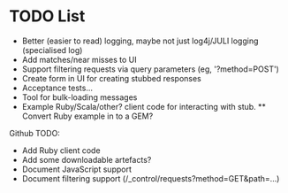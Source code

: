 # TODO List

 * Better (easier to read) logging, maybe not just log4j/JULI logging (specialised log)
 * Add matches/near misses to UI
 * Support filtering requests via query parameters (eg, '?method=POST')
 * Create form in UI for creating stubbed responses
 * Acceptance tests...
 * Tool for bulk-loading messages
 * Example Ruby/Scala/other? client code for interacting with stub.
   ** Convert Ruby example in to a GEM?

Github TODO:
 - Add Ruby client code
 - Add some downloadable artefacts?
 - Document JavaScript support
 - Document filtering support (/_control/requests?method=GET&path=...)

